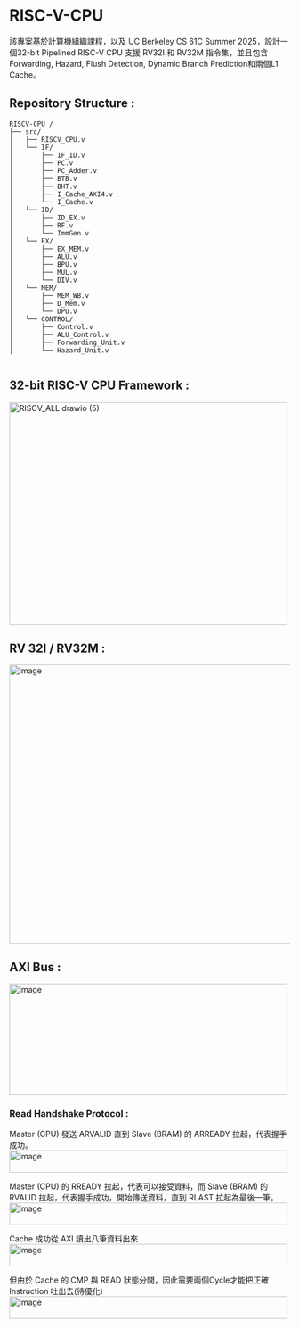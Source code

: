 # RISC-V-CPU
該專案基於計算機組織課程，以及 UC Berkeley CS 61C Summer 2025，設計一個32-bit Pipelined RISC-V CPU 支援 RV32I 和 RV32M 指令集，並且包含Forwarding, Hazard, Flush Detection, Dynamic Branch Prediction和兩個L1 Cache。
  
## Repository Structure :
```
RISCV-CPU /
├── src/     
│   ├── RISCV_CPU.v
│   └── IF/
│       ├── IF_ID.v
│       ├── PC.v
│       ├── PC_Adder.v
│       ├── BTB.v
│       ├── BHT.v
│       ├── I_Cache_AXI4.v
│       └── I_Cache.v
│   └── ID/
│       ├── ID_EX.v
│       ├── RF.v
│       └── ImmGen.v
│   └── EX/
│       ├── EX_MEM.v
│       ├── ALU.v
│       ├── BPU.v
│       ├── MUL.v
│       └── DIV.v         
│   └── MEM/
│       ├── MEM_WB.v
│       ├── D_Mem.v
│       └── DPU.v
│   └── CONTROL/
│       ├── Control.v
│       ├── ALU_Control.v
│       ├── Forwarding_Unit.v
│       └── Hazard_Unit.v   
      
```

## 32-bit RISC-V CPU Framework :   
<img width="500" height="400" alt="RISCV_ALL drawio (5)" src="https://github.com/user-attachments/assets/3b634290-4d0c-4b64-bdc3-b66d062d040c" />   

## RV 32I / RV32M :  
<img width="600" height="500" alt="image" src="https://github.com/user-attachments/assets/a9422d66-a458-423a-a5ec-328198ec9eaf" />  

## AXI Bus :  
<img width="500" height="200" alt="image" src="https://github.com/user-attachments/assets/e464dd90-c861-4607-8c2b-0ae3b75be536" />  

### Read Handshake Protocol :  
Master (CPU) 發送 ARVALID 直到 Slave (BRAM) 的 ARREADY 拉起，代表握手成功。   
<img width="500" height="40" alt="image" src="https://github.com/user-attachments/assets/af1607de-bbb2-4d10-9745-fa0982f03dc3" />  
  
Master (CPU) 的 RREADY 拉起，代表可以接受資料，而 Slave (BRAM) 的 RVALID 拉起，代表握手成功，開始傳送資料，直到 RLAST 拉起為最後一筆。   
<img width="500" height="40" alt="image" src="https://github.com/user-attachments/assets/84086cba-7fdf-4dcc-912c-b6dc47b0e827" />  
  
Cache 成功從 AXI 讀出八筆資料出來  
<img width="500" height="40" alt="image" src="https://github.com/user-attachments/assets/145e75bf-9079-4474-89c2-1098ba3e4b6c" />  

但由於 Cache 的 CMP 與 READ 狀態分開，因此需要兩個Cycle才能把正確 Instruction 吐出去(待優化)    
<img width="500" height="40" alt="image" src="https://github.com/user-attachments/assets/feb5fe68-6fd2-46ce-b575-b23287d8e5d0" />  


